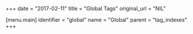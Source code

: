 +++
date = "2017-02-11"
title = "Global Tags"
original_url = "NIL"

[menu.main]
    identifier = "global"
    name = "Global"
    parent = "tag_indexes"
+++